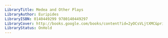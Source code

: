 ```yaml
---
LibraryTitle: Medea and Other Plays
LibraryAuthor: Euripides
LibraryISBN: 0140449299 9780140449297
LibraryCover: http://books.google.com/books/content?id=2yOCsVLjtXMC&printsec=frontcover&img=1&zoom=1&source=gbs_api
LibraryStatus: OnHold
---
```

